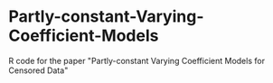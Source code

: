 # Partly-constant-Varying-Coefficient-Models
R code for the paper "Partly-constant Varying Coefficient Models for Censored Data"
